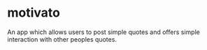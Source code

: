 # motivato
An app which allows users to post simple quotes and offers simple interaction with other peoples quotes.
